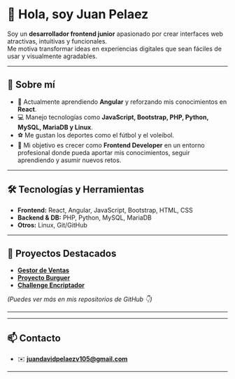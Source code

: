# 👋 Hola, soy Juan Pelaez

Soy un **desarrollador frontend junior** apasionado por crear interfaces web atractivas, intuitivas y funcionales.  
Me motiva transformar ideas en experiencias digitales que sean fáciles de usar y visualmente agradables.  

---

## 🚀 Sobre mí
- 🌱 Actualmente aprendiendo **Angular** y reforzando mis conocimientos en **React**.  
- 💻 Manejo tecnologías como **JavaScript, Bootstrap, PHP, Python, MySQL, MariaDB y Linux**.  
- ⚽ Me gustan los deportes como el fútbol y el voleibol.  
- 🎯 Mi objetivo es crecer como **Frontend Developer** en un entorno profesional donde pueda aportar mis conocimientos, seguir aprendiendo y asumir nuevos retos.  

---

## 🛠️ Tecnologías y Herramientas
- **Frontend:** React, Angular, JavaScript, Bootstrap, HTML, CSS  
- **Backend & DB:** PHP, Python, MySQL, MariaDB  
- **Otros:** Linux, Git/GitHub  

---

## 📂 Proyectos Destacados
- **[Gestor de Ventas](https://github.com/Juan-DavidP/Curso_Fullstack_gestor_ventas)**
- **[Proyecto Burguer](https://github.com/Juan-DavidP/ProyectoBurguer)**
- **[Challenge Encriptador](https://github.com/Juan-DavidP/Challenge-Encriptador)**

*(Puedes ver más en mis repositorios de GitHub 👇)*  

---

---

## 📫 Contacto
- ✉️ **juandavidpelaezv105@gmail.com**  
---
